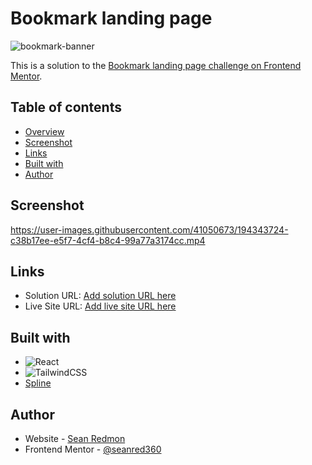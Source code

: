 # Bookmark landing page
![bookmark-banner](https://user-images.githubusercontent.com/41050673/194343577-c34123f1-29d9-4579-bd5b-3adbc6cd80be.png)

This is a solution to the [Bookmark landing page challenge on Frontend Mentor](https://www.frontendmentor.io/challenges/bookmark-landing-page-5d0b588a9edda32581d29158).

## Table of contents

- [Overview](#overview)
- [Screenshot](#screenshot)
- [Links](#links)
- [Built with](#built-with)
- [Author](#author)

## Screenshot

https://user-images.githubusercontent.com/41050673/194343724-c38b17ee-e5f7-4cf4-b8c4-99a77a3174cc.mp4

## Links

- Solution URL: [Add solution URL here](https://your-solution-url.com)
- Live Site URL: [Add live site URL here](https://your-live-site-url.com)

## Built with

- ![React](https://img.shields.io/badge/react-%2320232a.svg?style=for-the-badge&logo=react&logoColor=%2361DAFB)
- ![TailwindCSS](https://img.shields.io/badge/tailwindcss-%2338B2AC.svg?style=for-the-badge&logo=tailwind-css&logoColor=white)
- [Spline](https://spline.design/)

## Author

- Website - [Sean Redmon](seanred.io)
- Frontend Mentor - [@seanred360](https://www.frontendmentor.io/profile/seanred360)
